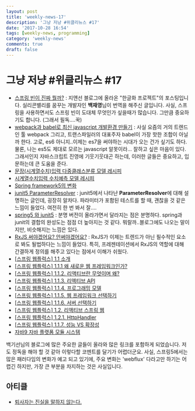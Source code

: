 ```yaml
---
layout: post
title: 'weekly-news-17'
description: '그냥 저냥 #위클리뉴스 #17'
date: '2017-10-28 16:54'
tags: [weekly-news, programming]
category: 'weekly-news'
comments: true
draft: false
---
```


# 그냥 저냥 #위클리뉴스 #17

- [스프링 빈이 진짜 뭘까?](http://jinson.tistory.com/286) : 지앤선 블로그에 올라온 "한글화 프로젝트"의 포스팅입니다. 실리콘밸리를 꿈꾸는 개발자인 **백재영**님이 번역을 해주신 글입니다. 사실, 스프링을 사용하면서도 스프링 빈이 도대체 무엇인가 싶을때가 많습니다. 그만큼 중요하기도 합니다. (그래서 필독….꾹)
- [webpack과 babel로 최신 javascript 개발환경 만들기](https://beomi.github.io/2017/10/18/Setup-Babel-with-webpack/) : 사실 요즘의 거의 트렌드인 툴 webpack 그리고, 트랜스파일러의 대표주자 babel이 가장 핫한 조합이 아닐까 한다. 고로, es6 아니지..이제는 es7을 써야하는 시대가 오는 건가 싶기도 하다. 물론, 나는 es5도 제대로 모르는 javascript 알못이라... 잘하고 싶은 마음이 있다. 그래서인지 자바스크립트 진영에 기웃기웃대곤 하는데, 이러한 글들은 중요하고, 입문하는데 큰 도움을 준다.
- [문장(시계열수치)입력 다중클래스분류 모델 레시피](https://tykimos.github.io/2017/08/17/Text_Input_Multiclass_Classification_Model_Recipe/)
- [시계열수치입력 수치예측 모델 레시피](https://tykimos.github.io/2017/09/09/Time-series_Numerical_Input_Numerical_Prediction_Model_Recipe/)
- [Spring framework5의 변화](http://atin.tistory.com/626)
- [junit5 ParameterResolver](http://aoruqjfu.fun25.co.kr/index.php/post/1878) : junit5에서 나타난 **ParameterResolver**에 대해 설명하는 글인데, 굉장히 알차다. 파라미터가 포함된 테스트를 할 때, 괜찮을 것 같은 느낌이 들었다. 여전히 한 번 봐서 잘….
- [spring5 와 junit5](http://aoruqjfu.fun25.co.kr/index.php/post/1886) : 분명 버전이 올라가면서 달라지는 점은 분명하다. spring과 junit의 결합의 완성도는 점점 더 높아지는 것 같다. 뭐랄까..블로그에도 나오는 말이지만, 비슷해지는 느낌은 있다.
- [RxJS 써야겠어요? 안써야겠어요?](http://sculove.github.io/blog/2017/10/21/shoulduserxjs/) : RxJS가 이제는 트렌드가 아닌 필수적인 요소로 봐도 될법하다는 느낌이 들었다. 특히, 프레젠테이션에서 RxJS의 역할에 대해 간결하게 정의를 해주고 있다는 점에서 이해가 쉬웠다.
- [[스프링 웹플럭스] 1.1 소개](http://whiteship.me/?p=13989)
- [[스프링 웹플럭스] 1.1.1 왜 새로운 웹 프레임워크인가?](http://whiteship.me/?p=13992)
- [[스프링 웹플럭스] 1.1.2. 리액티브란 무엇이며 왜?](http://whiteship.me/?p=13998)
- [[스프링 웹플럭스] 1.1.3. 리액티브 API](http://whiteship.me/?p=14011)
- [[스프링 웹플럭스] 1.1.4. 프로그래밍 모델](http://whiteship.me/?p=14001)
- [[스프링 웹플럭스] 1.1.5. 웹 프레임워크 선택하기](http://whiteship.me/?p=14015)
- [[스프링 웹플럭스] 1.1.6. 서버 선택하기](http://whiteship.me/?p=14003)
- [[스프링 웹플럭스] 1.2. 리액티브 스프링 웹](http://whiteship.me/?p=14008)
- [[스프링 웹플럭스] 1.2.1. HttpHandler](http://whiteship.me/?p=14020)
- [[스프링 웹플럭스] 1.1.7. 성능 VS 확장성](http://whiteship.me/?p=14005)
- [자바9 자바 플랫폼 모듈 시스템](http://whiteship.me/?p=13980)

백기선님의 블로그에 많은 주요한 글들이 올라와 많은 링크를 포함하게 되었습니다. 저도 정독을 해야 할 것 같아 이렇다할 코멘트를 달기가 어렵더군요. 사실, 스프링5에서는 많은 패러다임의 변화가 예고 되고 있기에, 주요 변화는 'webflux' 다라고만 하기는 어렵긴 하지만, 가장 큰 부분을 차지하는 것은 사실입니다.

## 아티클

- [퇴사자는 진실을 말하지 않는다.](http://blog.weirdx.io/post/49344)
